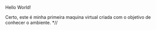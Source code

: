 Hello World!

Certo, este é minha primeira maquina virtual criada com o objetivo de conhecer o ambiente.
*//</edu>